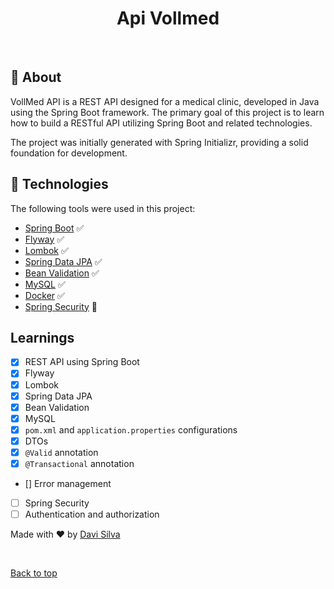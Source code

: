 <h1 align="center">Api Vollmed</h1>

<br>

## :dart: About

VollMed API is a REST API designed for a medical clinic, developed in Java using the Spring Boot framework. The primary goal of this project is to learn how to build a RESTful API utilizing Spring Boot and related technologies.

The project was initially generated with Spring Initializr, providing a solid foundation for development.

## :rocket: Technologies

The following tools were used in this project:

- [Spring Boot](https://spring.io/projects/spring-boot) ✅
- [Flyway](https://flywaydb.org/) ✅
- [Lombok](https://projectlombok.org/) ✅
- [Spring Data JPA](https://spring.io/projects/spring-data-jpa) ✅
- [Bean Validation](https://beanvalidation.org/) ✅
- [MySQL](https://www.mysql.com/) ✅
- [Docker](https://www.docker.com/) ✅
- [Spring Security](https://spring.io/projects/spring-security) 🔨

## Learnings

- [x] REST API using Spring Boot
- [x] Flyway
- [x] Lombok
- [x] Spring Data JPA
- [x] Bean Validation
- [x] MySQL
- [x] `pom.xml` and `application.properties` configurations
- [x] DTOs
- [x] `@Valid` annotation
- [x] `@Transactional` annotation
- [] Error management
- [ ] Spring Security
- [ ] Authentication and authorization

Made with :heart: by <a href="https://github.com/davi1985" target="_blank">Davi Silva</a>

&#xa0;

<a href="#top">Back to top</a>
